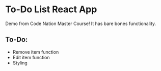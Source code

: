 # To-Do List React App

Demo from Code Nation Master Course!
It has bare bones functionality.

## To-Do:
- Remove item function
- Edit item function
- Styling
